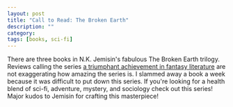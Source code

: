 ```yaml
---
layout: post
title: "Call to Read: The Broken Earth"
description: ""
category: 
tags: [books, sci-fi]
---
```


There are three books in N.K. Jemisin's fabulous The Broken Earth trilogy. Reviews calling the series [a triumphant achievement in fantasy literature][1] are not exaggerating how amazing the series is. I slammed away a book a week because it was difficult to put down this series. If you're looking for a health blend of sci-fi, adventure, mystery, and sociology check out this series! Major kudos to Jemisin for crafting this masterpiece!

[1]: https://www.theverge.com/2017/8/17/16156416/n-k-jemisin-broken-earth-trilogy-the-stone-sky-fantasy-book-review